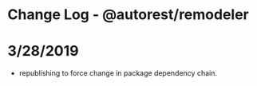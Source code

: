 # Change Log - @autorest/remodeler

# 3/28/2019
- republishing to force change in package dependency chain.
